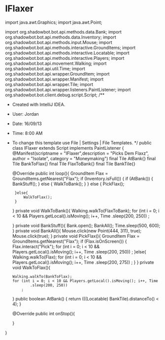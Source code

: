 IFlaxer
=======
import java.awt.Graphics;
import java.awt.Point;

import org.shadowbot.bot.api.methods.data.Bank;
import org.shadowbot.bot.api.methods.data.Inventory;
import org.shadowbot.bot.api.methods.input.Mouse;
import org.shadowbot.bot.api.methods.interactive.GroundItems;
import org.shadowbot.bot.api.methods.interactive.Locatable;
import org.shadowbot.bot.api.methods.interactive.Players;
import org.shadowbot.bot.api.movement.Walking;
import org.shadowbot.bot.api.util.Time;
import org.shadowbot.bot.api.wrapper.GroundItem;
import org.shadowbot.bot.api.wrapper.Manifest;
import org.shadowbot.bot.api.wrapper.Tile;
import org.shadowbot.bot.api.wrapper.listeners.PaintListener;
import org.shadowbot.bot.client.debug.script.Script;
/**
 * Created with IntelliJ IDEA.
 * User: Jordan
 * Date: 16/09/13
 * Time: 8:00 AM
 * To change this template use File | Settings | File Templates.
 */
public class IFlaxer extends Script implements PaintListener {
    @Manifest(scriptname = "IFlaxer",description = "Picks Dem Flaxz", author = "Isolate", category = "Moneymaking")
                  final Tile AtBank{}
                  final Tile BankToFlax{}
                  final Tile FlaxToBank{}
                  final Tile BankTile{}

    @Override
    public int loop(){
        GroundItem Flax = GroundItems.getNearest("Flax");
        if (Inventory.isFull()) {
            if (AtBank()) {
                BankStuff();
            } else {
                WalkToBank();
            }
        } else {
            PickFlax();

        }else{
            WalkToFlax();
        }

    }
    private void WalkToBank(){
        Walking.walkTo(FlaxToBank);
        for (int i = 0; i < 10 && Players.getLocal().isMoving(); i++, Time
                .sleep(200, 250))
            ;

    }
   private void BankStuff(){
       Bank.open();
       BankAll();
       Time.sleep(500, 600);
   }
    private void BankAll(){
        Mouse.click(new Point(444, 311), true);
        Mouse.click(true);
    }
   private void PickFlax(){
       GroundItem Flax = GroundItems.getNearest("Flax");
       if (Flax.isOnScreen()) {
           Flax.interact("Pick");
           for (int i = 0; i < 10 && Players.getLocal().isMoving(); i++, Time
                   .sleep(200, 250))
               ;
       }else{
           Walking.walkTo(Flax);
           for (int i = 0; i < 10 && Players.getLocal().isMoving(); i++, Time
                   .sleep(200, 275))
               ;
       }
   }
   private void WalkToFlax(){

       Walking.walkTo(BankToFlax);
       for (int i = 0; i < 10 && Players.getLocal().isMoving(); i++, Time
               .sleep(200, 250))
           ;
   }
    public boolean AtBank() {
        return (((Locatable) BankTile).distanceTo() < 4);
    }


    @Override
    public int onStop(){

    }

}
